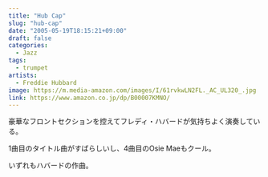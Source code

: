 ```yaml
---
title: "Hub Cap"
slug: "hub-cap"
date: "2005-05-19T18:15:21+09:00"
draft: false
categories: 
  - Jazz
tags:
  - trumpet
artists:
  - Freddie Hubbard
image: https://m.media-amazon.com/images/I/61rvkwLN2FL._AC_UL320_.jpg
link: https://www.amazon.co.jp/dp/B00007KMNO/
---
```

豪華なフロントセクションを控えてフレディ・ハバードが気持ちよく演奏している。 
<!--more-->
1曲目のタイトル曲がすばらしいし、4曲目のOsie Maeもクール。 

いずれもハバードの作曲。
